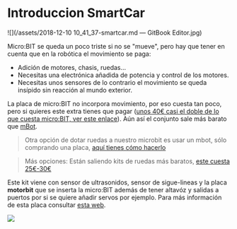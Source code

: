 # Introduccion SmartCar

![](/assets/2018-12-10 10_41_37-smartcar.md — GitBook Editor.jpg)

Micro:BIT se queda un poco triste si no se "mueve", pero hay que tener en cuenta que en la robótica el movimiento se paga:

* Adición de motores, chasis, ruedas...
* Necesitas una electrónica añadida de potencia y control de los motores.
* Necesitas unos sensores de lo contrario el movimiento se queda insípido sin reacción al mundo exterior.

La placa de micro:BIT no incorpora movimiento, por eso cuesta tan poco, pero si quieres este extra tienes que pagar ([unos 40€ casi el doble de lo que cuesta micro:BIT, ver este enlace](http://robotopia.es/kits-educativos/95-smart-car-para-microbit.html)). Aún así el conjunto sale más barato que [mBot](https://catedu.github.io/robotica-educativa-con-mbot/).

>Otra opción de dotar ruedas a nuestro microbit es usar un mbot, sólo comprando una placa, [aquí tienes cómo hacerlo](https://juegosrobotica.es/podcast-034/)

>Más opciones: Están saliendo kits de ruedas más baratos, [este cuesta 25€-30€](https://es.aliexpress.com/item/DFRobot-Micro-Maqueen-micro-un-poco-de-programaci-n-gr-fica-Robot-plataforma-m-vil-de/32917205340.html?spm=a2g0s.8937460.0.0.21192e0e9hiUx0)

Este kit viene con sensor de ultrasonidos, sensor de sigue-lineas y la placa **motorbit** que se inserta la micro:BIT además de tener altavóz y salidas a puertos por si se quiere añadir servos por ejemplo. Para más información de esta placa consultar [esta web](https://www.elecfreaks.com/learn-en/motor_bit_v16/).

![](http://robotopia.es/img/cms/smart-car-para-microbit-dimensiones.jpg)
